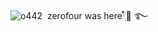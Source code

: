 ![o442](https://github.com/user-attachments/assets/4c06edf5-07a7-4668-a5d9-875749365ee8)
‏‏‎ zerofour was here𓍢ִ໋🍃‎ ‎࿐ 
     

